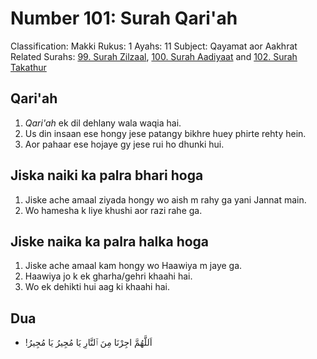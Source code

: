 # Number 101: Surah Qari'ah

Classification: Makki
Rukus: 1
Ayahs: 11
Subject: Qayamat aor Aakhrat
Related Surahs: [99. Surah Zilzaal](./99_Surah_Zilzaal.md), [100. Surah Aadiyaat](./100_Surah_Aadiyaat) and [102. Surah Takathur](./102_Surah_Takathur.md)

## Qari'ah

1. *Qari'ah* ek dil dehlany wala waqia hai.
2. Us din insaan ese hongy jese patangy bikhre huey phirte rehty hein.
3. Aor pahaar ese hojaye gy jese rui ho dhunki hui.

## Jiska naiki ka palra bhari hoga

1. Jiske ache amaal ziyada hongy wo aish m rahy ga yani Jannat main.
2. Wo hamesha k liye khushi aor razi rahe ga.

## Jiske naika ka palra halka hoga

1. Jiske ache amaal kam hongy wo Haawiya m jaye ga.
2. Haawiya jo k ek gharha/gehri khaahi hai.
3. Wo ek dehikti hui aag ki khaahi hai.

## Dua

- !اَللَّهُمَّ اجِرْنَا مِنَ ٱلنَّارِ يَا مُجِيرُ يَا مُجِيرُ
